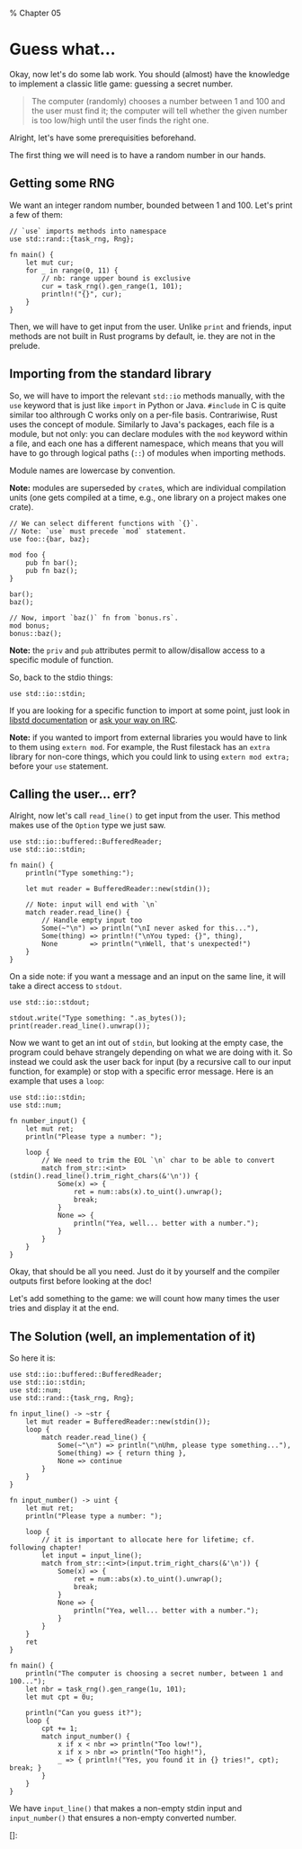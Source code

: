 % Chapter 05

Guess what...
=============

Okay, now let's do some lab work. You should (almost) have the knowledge to implement a classic litle game: guessing a secret number.

> The computer (randomly) chooses a number between 1 and 100 and the user must find it; the computer will tell whether the given number is too low/high until the user finds the right one.

Alright, let's have some prerequisities beforehand.

The first thing we will need is to have a random number in our hands.

Getting some RNG
----------------

We want an integer random number, bounded between 1 and 100. Let's print a few of them:

~~~~ {.rust}
// `use` imports methods into namespace
use std::rand::{task_rng, Rng};

fn main() {
    let mut cur;
    for _ in range(0, 11) {
        // nb: range upper bound is exclusive
        cur = task_rng().gen_range(1, 101);
        println!("{}", cur);
    }
}
~~~~

Then, we will have to get input from the user. Unlike `print` and friends, input methods are not built in Rust programs by default, ie. they are not in the prelude.

Importing from the standard library
-----------------------------------

So, we will have to import the relevant `std::io` methods manually, with the `use` keyword that is just like `import` in Python or Java. `#include` in C is quite similar too althrough C works only on a per-file basis.
Contrariwise, Rust uses the concept of module. Similarly to Java's packages, each file is a module, but not only: you can declare modules with the `mod` keyword within a file, and each one has a different namespace, which means that you will have to go through logical paths (`::`) of modules when importing methods.

Module names are lowercase by convention.

**Note:** modules are superseded by `crate`s, which are individual compilation units (one gets compiled at a time, e.g., one library on a project makes one crate).

~~~~ {.rust}
// We can select different functions with `{}`.
// Note: `use` must precede `mod` statement.
use foo::{bar, baz};

mod foo {
    pub fn bar();
    pub fn baz();
}

bar();
baz();

// Now, import `baz()` fn from `bonus.rs`.
mod bonus;
bonus::baz();
~~~~

**Note:** the `priv` and `pub` attributes permit to allow/disallow access to a specific module of function.

So, back to the stdio things:

~~~~ {.rust}
use std::io::stdin;
~~~~

If you are looking for a specific function to import at some point, just look in [libstd documentation] or [ask your way on IRC][IRC].

**Note:** if you wanted to import from external libraries you would have to link to them using `extern mod`. For example, the Rust filestack has an `extra` library for non-core things, which you could link to using `extern mod extra;` before your `use` statement.

Calling the user... err?
------------------------

Alright, now let's call `read_line()` to get input from the user. This method makes use of the `Option` type we just saw.

~~~~ {.rust}
use std::io::buffered::BufferedReader;
use std::io::stdin;

fn main() {
    println("Type something:");

    let mut reader = BufferedReader::new(stdin());

    // Note: input will end with `\n`
    match reader.read_line() {
        // Handle empty input too
        Some(~"\n") => println("\nI never asked for this..."),
        Some(thing) => println!("\nYou typed: {}", thing),
        None        => println("\nWell, that's unexpected!")
    }
}
~~~~

On a side note: if you want a message and an input on the same line, it will take a direct access to `stdout`.

~~~~ {.rust}
use std::io::stdout;

stdout.write("Type something: ".as_bytes());
print(reader.read_line().unwrap());
~~~~

Now we want to get an int out of `stdin`, but looking at the empty case, the program could behave strangely depending on what we are doing with it. So instead we could ask the user back for input (by a recursive call to our input function, for example) or stop with a specific error message.
Here is an example that uses a `loop`:

~~~~ {.rust}
use std::io::stdin;
use std::num;

fn number_input() {
    let mut ret;
    println("Please type a number: ");

    loop {
        // We need to trim the EOL `\n` char to be able to convert
        match from_str::<int>(stdin().read_line().trim_right_chars(&'\n')) {
            Some(x) => {
                ret = num::abs(x).to_uint().unwrap();
                break;
            }
            None => {
                println("Yea, well... better with a number.");
            }
        }
    }
}
~~~~

Okay, that should be all you need. Just do it by yourself and the compiler outputs first before looking at the doc!

Let's add something to the game: we will count how many times the user tries and display it at the end.

The Solution (well, an implementation of it)
--------------------------------------------

So here it is:

~~~~ {.rust}
use std::io::buffered::BufferedReader;
use std::io::stdin;
use std::num;
use std::rand::{task_rng, Rng};

fn input_line() -> ~str {
    let mut reader = BufferedReader::new(stdin());
    loop {
        match reader.read_line() {
            Some(~"\n") => println("\nUhm, please type something..."),
            Some(thing) => { return thing },
            None => continue
        }
    }
}

fn input_number() -> uint {
    let mut ret;
    println("Please type a number: ");

    loop {
        // it is important to allocate here for lifetime; cf. following chapter!
        let input = input_line();
        match from_str::<int>(input.trim_right_chars(&'\n')) {
            Some(x) => {
                ret = num::abs(x).to_uint().unwrap();
                break;
            }
            None => {
                println("Yea, well... better with a number.");
            }
        }
    }
    ret
}

fn main() {
    println("The computer is choosing a secret number, between 1 and 100...");
    let nbr = task_rng().gen_range(1u, 101);
    let mut cpt = 0u;

    println("Can you guess it?");
    loop {
        cpt += 1;
        match input_number() {
            x if x < nbr => println("Too low!"),
            x if x > nbr => println("Too high!"),
            _ => { println!("Yes, you found it in {} tries!", cpt); break; }
        }
    }
}
~~~~

We have `input_line()` that makes a non-empty stdin input and `input_number()` that ensures a non-empty converted number.

[libstd documentation]: http://static.rust-lang.org/doc/master/std/index.html
[IRC]: http://client01.chat.mibbit.com/?server=irc.mozilla.org&channel=%23rust
[]:
